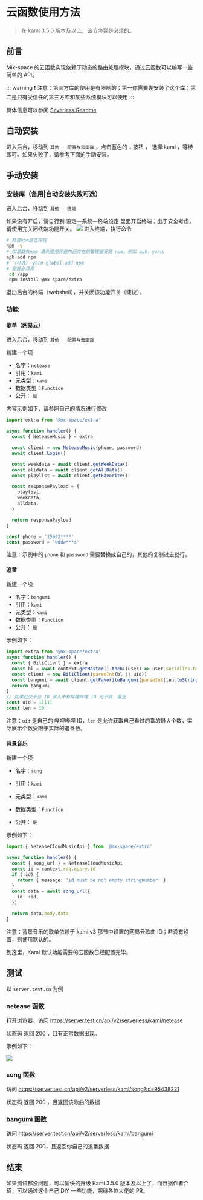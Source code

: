 # 云函数使用方法

> 在 kami 3.5.0 版本及以上，该节内容是必须的。

## 前言

Mix-space 的云函数实现依赖于动态的路由处理模块，通过云函数可以编写一些简单的 API。

::: warning
❗ 注意：第三方库的使用是有限制的；第一你需要先安装了这个库；第二是只有受信任的第三方库和某些系统模块可以使用
:::

具体信息可以参阅 [Severless.Readme](https://github.com/mx-space/mx-server/blob/master/src/modules/serverless/serverless.readme.md)

## 自动安装

进入后台，移动到 `其他 · 配置与云函数` ，点击蓝色的  `↓`  按钮  ， 选择 kami ，等待即可。如果失败了，请参考下面的手动安装。

## 手动安装

### 安装库（备用|自动安装失败可选）

进入后台，移动到 `其他 · 终端`

如果没有开启，请自行到 设定—系统—终端设定 里面开启终端；出于安全考虑，请使用完关闭终端功能开关。
![](https://cdn.jsdelivr.net/gh/mx-space/docs-images@latest/images/admin-webshell.png)
进入终端，执行命令

```bash
# 检查npm是否存在
npm -v
# 如果缺失npm 请先使用容器内已存在的管理器安装 npm，例如 apk，yarn。
apk add npm
# （可选） yarn global add npm
# 安装必须库
 cd /app
 npm install @mx-space/extra
```

退出后台的终端（webshell），并关闭该功能开关（建议）。

### 功能

#### 歌单（网易云）

进入后台，移动到 `其他 · 配置与云函数`

新建一个项

- 名字：`netease`
- 引用：`kami`
- 元类型：`kami`
- 数据类型：`Function`
- 公开： `是`

内容示例如下，请参照自己的情况进行修改

```typescript
import extra from '@mx-space/extra'

async function handler() {
  const { NeteaseMusic } = extra

  const client = new NeteaseMusic(phone, password)
  await client.Login()

  const weekdata = await client.getWeekData()
  const alldata = await client.getAllData()
  const playlist = await client.getFavorite()

  const responsePayload = {
    playlist,
    weekdata,
    alldata,
  }

  return responsePayload
}

const phone = '15922****'
const password = 'wddw***s'
```

注意：示例中的 `phone` 和 `password` 需要替换成自己的，其他的复制过去就行。

#### 追番

新建一个项

- 名字：`bangumi`
- 引用：`kami`
- 元类型：`kami`
- 数据类型：`Function`
- 公开： `是`

示例如下：

```typescript
import extra from '@mx-space/extra'
async function handler() {
  const { BiliClient } = extra
  const bl = await context.getMaster().then((user) => user.socialIds.bilibili)
  const client = new BiliClient(parseInt(bl || uid))
  const bangumi = await client.getFavoriteBangumi(parseInt(len.toString()))
  return bangumi
}
// 如果社交平台 ID 录入中有哔哩哔哩 ID 可不填，留空
const uid = 11111
const len = 10
```

注意：`uid` 是自己的 哔哩哔哩 ID，`len` 是允许获取自己看过的番的最大个数，实际展示个数受限于实际的追番数。

#### 背景音乐

新建一个项

- 名字：`song`

- 引用：`kami`

- 元类型：`kami`

- 数据类型：`Function`

- 公开： `是`

示例如下：

```typescript
import { NeteaseCloudMusicApi } from '@mx-space/extra'

async function handler() {
  const { song_url } = NeteaseCloudMusicApi
  const id = context.req.query.id
  if (!id) {
    return { message: 'id must be not empty stringnumber' }
  }
  const data = await song_url({
    id: +id,
  })

  return data.body.data
}
```

注意：背景音乐的歌单依赖于 kami v3 那节中设置的网易云歌曲 ID；若没有设置，则使用默认的。

到这里，Kami 默认功能需要的云函数已经配置完毕。

## 测试

以 `server.test.cn` 为例

### netease 函数

打开浏览器，访问 https://server.test.cn/api/v2/serverless/kami/netease

状态码 返回 200 ，且有正常数据出现。

示例如下：

![](https://cdn.jsdelivr.net/gh/mx-space/docs-images@latest/images/api-return.png)

### song 函数

访问 https://server.test.cn/api/v2/serverless/kami/song?id=95438221

状态码 返回 200 ，且返回该歌曲的数据

### bangumi 函数

访问 https://server.test.cn/api/v2/serverless/kami/bangumi

状态码 返回 200，且返回你自己的追番数据

## 结束

如果测试都没问题，可以愉快的升级 Kami 3.5.0 版本及以上了，而且据作者介绍，可以通过这个自己 DIY 一些功能，期待各位大佬的 PR。
